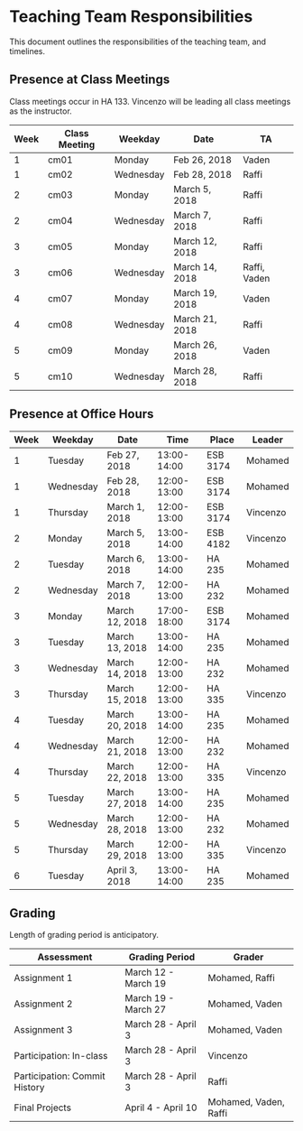 # Teaching Team Responsibilities

This document outlines the responsibilities of the teaching team, and timelines. 

## Presence at Class Meetings

Class meetings occur in HA 133. Vincenzo will be leading all class meetings as the instructor. 

| Week | Class Meeting | Weekday     | Date           | TA              |
| ---- | ------------- | ----------- | -------------- | --------------- |
| 1    | cm01          | Monday      | Feb 26, 2018   | Vaden           |
| 1    | cm02          | Wednesday   | Feb 28, 2018   | Raffi           |
| 2    | cm03          | Monday      | March 5, 2018  | Raffi           |
| 2    | cm04          | Wednesday   | March 7, 2018  | Raffi           |
| 3    | cm05          | Monday      | March 12, 2018 | Raffi           |
| 3    | cm06          | Wednesday   | March 14, 2018 | Raffi, Vaden    |
| 4    | cm07          | Monday      | March 19, 2018 | Vaden           |
| 4    | cm08          | Wednesday   | March 21, 2018 | Raffi           |
| 5    | cm09          | Monday      | March 26, 2018 | Vaden           |
| 5    | cm10          | Wednesday   | March 28, 2018 | Raffi           |

## Presence at Office Hours

| Week | Weekday     | Date           | Time        | Place    | Leader   |
| ---- | ----------- | -------------- | ----------- | -------- | -------- |
| 1    | Tuesday     | Feb 27, 2018   | 13:00-14:00 | ESB 3174 | Mohamed  |
| 1    | Wednesday   | Feb 28, 2018   | 12:00-13:00 | ESB 3174 | Mohamed  |
| 1    | Thursday    | March 1, 2018  | 12:00-13:00 | ESB 3174 | Vincenzo |
| 2    | Monday      | March 5, 2018  | 13:00-14:00 | ESB 4182 | Vincenzo |
| 2    | Tuesday     | March 6, 2018  | 13:00-14:00 | HA 235 | Mohamed  |
| 2    | Wednesday   | March 7, 2018  | 12:00-13:00 | HA 232 | Mohamed  |
| 3    | Monday      | March 12, 2018 | 17:00-18:00 | ESB 3174 | Mohamed |
| 3    | Tuesday     | March 13, 2018 | 13:00-14:00 | HA 235 | Mohamed  |
| 3    | Wednesday   | March 14, 2018 | 12:00-13:00 | HA 232 | Mohamed  |
| 3    | Thursday    | March 15, 2018 | 12:00-13:00 | HA 335 | Vincenzo |
| 4    | Tuesday     | March 20, 2018 | 13:00-14:00 | HA 235 | Mohamed  |
| 4    | Wednesday   | March 21, 2018 | 12:00-13:00 | HA 232 | Mohamed  |
| 4    | Thursday    | March 22, 2018 | 12:00-13:00 | HA 335 | Vincenzo |
| 5    | Tuesday     | March 27, 2018 | 13:00-14:00 | HA 235 | Mohamed  |
| 5    | Wednesday   | March 28, 2018 | 12:00-13:00 | HA 232 | Mohamed  |
| 5    | Thursday    | March 29, 2018 | 12:00-13:00 | HA 335 | Vincenzo |
| 6    | Tuesday     | April 3, 2018  | 13:00-14:00 | HA 235 | Mohamed  |

## Grading

Length of grading period is anticipatory.

| Assessment     | Grading Period      | Grader        |
| -------------- | ------------------- | ---------------- |
| Assignment 1   | March 12  - March 19 | Mohamed, Raffi   |
| Assignment 2   | March 19 - March 27 | Mohamed, Vaden   |
| Assignment 3   | March 28 - April 3  | Mohamed, Vaden   |
| Participation: In-class       | March 28 - April 3 | Vincenzo |
| Participation: Commit History | March 28 - April 3 | Raffi |
| Final Projects | April 4 - April 10  | Mohamed, Vaden, Raffi |
